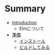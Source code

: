 # Summary

* [Introduction](README.md)
   * Elmについて
* [準備](elm.md)
   * [インストール](install.md)
   * [ビルドしてみる](makeELm.md)

